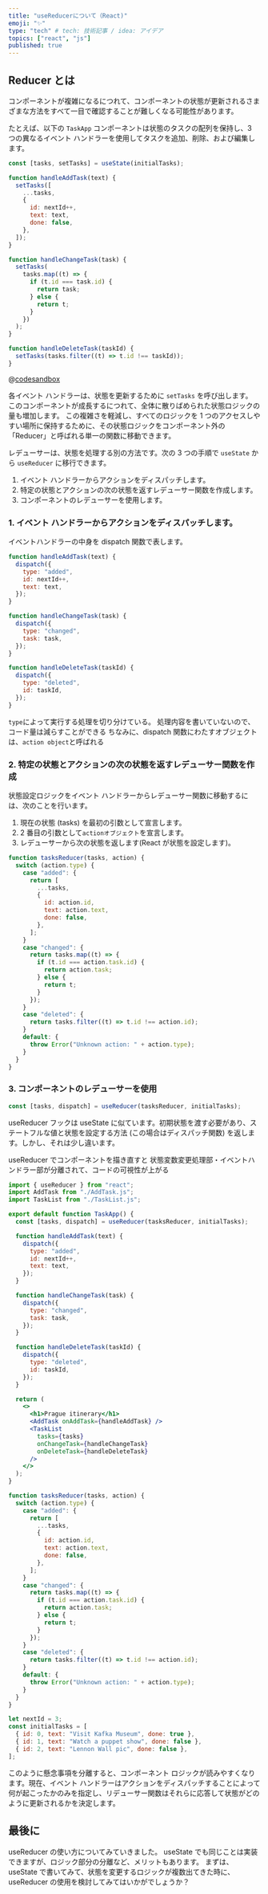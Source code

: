 ```yaml
---
title: "useReducerについて（React)"
emoji: "✨"
type: "tech" # tech: 技術記事 / idea: アイデア
topics: ["react", "js"]
published: true
---
```


## Reducer とは

コンポーネントが複雑になるにつれて、コンポーネントの状態が更新されるさまざまな方法をすべて一目で確認することが難しくなる可能性があります。

たとえば、以下の `TaskApp` コンポーネントは状態のタスクの配列を保持し、3 つの異なるイベント ハンドラーを使用してタスクを追加、削除、および編集します。

```jsx
const [tasks, setTasks] = useState(initialTasks);

function handleAddTask(text) {
  setTasks([
    ...tasks,
    {
      id: nextId++,
      text: text,
      done: false,
    },
  ]);
}

function handleChangeTask(task) {
  setTasks(
    tasks.map((t) => {
      if (t.id === task.id) {
        return task;
      } else {
        return t;
      }
    })
  );
}

function handleDeleteTask(taskId) {
  setTasks(tasks.filter((t) => t.id !== taskId));
}
```

@[codesandbox](https://codesandbox.io/embed/sleepy-austin-yrv1mz?fontsize=14&hidenavigation=1&theme=dark)

各イベント ハンドラーは、状態を更新するために `setTasks` を呼び出します。
このコンポーネントが成長するにつれて、全体に散りばめられた状態ロジックの量も増加します。
この複雑さを軽減し、すべてのロジックを 1 つのアクセスしやすい場所に保持するために、その状態ロジックをコンポーネント外の「Reducer」と呼ばれる単一の関数に移動できます。

レデューサーは、状態を処理する別の方法です。次の 3 つの手順で `useState` から `useReducer` に移行できます。

1. イベント ハンドラーからアクションをディスパッチします。
2. 特定の状態とアクションの次の状態を返すレデューサー関数を作成します。
3. コンポーネントのレデューサーを使用します。

### 1. イベント ハンドラーからアクションをディスパッチします。

イベントハンドラーの中身を dispatch 関数で表します。

```jsx
function handleAddTask(text) {
  dispatch({
    type: "added",
    id: nextId++,
    text: text,
  });
}

function handleChangeTask(task) {
  dispatch({
    type: "changed",
    task: task,
  });
}

function handleDeleteTask(taskId) {
  dispatch({
    type: "deleted",
    id: taskId,
  });
}
```

`type`によって実行する処理を切り分けている。
処理内容を書いていないので、コード量は減らすことができる
ちなみに、dispatch 関数にわたすオブジェクトは、`action object`と呼ばれる

### 2. 特定の状態とアクションの次の状態を返すレデューサー関数を作成

状態設定ロジックをイベント ハンドラーからレデューサー関数に移動するには、次のことを行います。

1. 現在の状態 (tasks) を最初の引数として宣言します。
2. 2 番目の引数として`actionオブジェクト`を宣言します。
3. レデューサーから次の状態を返します(React が状態を設定します)。

```jsx
function tasksReducer(tasks, action) {
  switch (action.type) {
    case "added": {
      return [
        ...tasks,
        {
          id: action.id,
          text: action.text,
          done: false,
        },
      ];
    }
    case "changed": {
      return tasks.map((t) => {
        if (t.id === action.task.id) {
          return action.task;
        } else {
          return t;
        }
      });
    }
    case "deleted": {
      return tasks.filter((t) => t.id !== action.id);
    }
    default: {
      throw Error("Unknown action: " + action.type);
    }
  }
}
```

### 3. コンポーネントのレデューサーを使用

```jsx
const [tasks, dispatch] = useReducer(tasksReducer, initialTasks);
```

useReducer フックは useState に似ています。初期状態を渡す必要があり、ステートフルな値と状態を設定する方法 (この場合はディスパッチ関数) を返します。しかし、それは少し違います。

useReducer でコンポーネントを描き直すと 状態変数変更処理部・イベントハンドラー部が分離されて、コードの可視性が上がる

```jsx
import { useReducer } from "react";
import AddTask from "./AddTask.js";
import TaskList from "./TaskList.js";

export default function TaskApp() {
  const [tasks, dispatch] = useReducer(tasksReducer, initialTasks);

  function handleAddTask(text) {
    dispatch({
      type: "added",
      id: nextId++,
      text: text,
    });
  }

  function handleChangeTask(task) {
    dispatch({
      type: "changed",
      task: task,
    });
  }

  function handleDeleteTask(taskId) {
    dispatch({
      type: "deleted",
      id: taskId,
    });
  }

  return (
    <>
      <h1>Prague itinerary</h1>
      <AddTask onAddTask={handleAddTask} />
      <TaskList
        tasks={tasks}
        onChangeTask={handleChangeTask}
        onDeleteTask={handleDeleteTask}
      />
    </>
  );
}

function tasksReducer(tasks, action) {
  switch (action.type) {
    case "added": {
      return [
        ...tasks,
        {
          id: action.id,
          text: action.text,
          done: false,
        },
      ];
    }
    case "changed": {
      return tasks.map((t) => {
        if (t.id === action.task.id) {
          return action.task;
        } else {
          return t;
        }
      });
    }
    case "deleted": {
      return tasks.filter((t) => t.id !== action.id);
    }
    default: {
      throw Error("Unknown action: " + action.type);
    }
  }
}

let nextId = 3;
const initialTasks = [
  { id: 0, text: "Visit Kafka Museum", done: true },
  { id: 1, text: "Watch a puppet show", done: false },
  { id: 2, text: "Lennon Wall pic", done: false },
];
```

このように懸念事項を分離すると、コンポーネント ロジックが読みやすくなります。現在、イベント ハンドラーはアクションをディスパッチすることによって何が起こったかのみを指定し、リデューサー関数はそれらに応答して状態がどのように更新されるかを決定します。

## 最後に

useReducer の使い方についてみていきました。
useState でも同じことは実装できますが、ロジック部分の分離など、メリットもあります。
まずは、useState で書いてみて、状態を変更するロジックが複数出てきた時に、useReducer の使用を検討してみてはいかがでしょうか？
